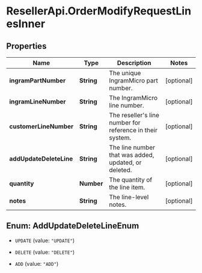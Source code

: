 # ResellerApi.OrderModifyRequestLinesInner

## Properties

Name | Type | Description | Notes
------------ | ------------- | ------------- | -------------
**ingramPartNumber** | **String** | The unique IngramMicro part number. | [optional] 
**ingramLineNumber** | **String** | The IngramMicro line number. | [optional] 
**customerLineNumber** | **String** | The reseller&#39;s line number for reference in their system. | [optional] 
**addUpdateDeleteLine** | **String** | The line number that was added, updated, or deleted. | [optional] 
**quantity** | **Number** | The quantity of the line item. | [optional] 
**notes** | **String** | The line-level notes. | [optional] 



## Enum: AddUpdateDeleteLineEnum


* `UPDATE` (value: `"UPDATE"`)

* `DELETE` (value: `"DELETE"`)

* `ADD` (value: `"ADD"`)




